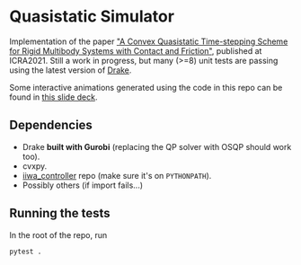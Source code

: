 # Quasistatic Simulator

Implementation of the paper ["A Convex Quasistatic Time-stepping Scheme for Rigid Multibody Systems with Contact and Friction"](http://groups.csail.mit.edu/robotics-center/public_papers/Pang20b.pdf), published at ICRA2021. Still a work in progress, but many (>=8) unit tests are passing using the latest version of [Drake](https://drake.mit.edu). 

Some interactive animations generated using the code in this repo can be found in [this slide deck](https://slides.com/pang/deck-28a801).

## Dependencies
- Drake **built with Gurobi** (replacing the QP solver with OSQP should work too).
- cvxpy.
- [iiwa_controller](https://github.com/pangtao22/iiwa_controller) repo (make sure it's on `PYTHONPATH`).
- Possibly others (if import fails...)


## Running the tests
In the root of the repo, run 
```bash
pytest .
```

